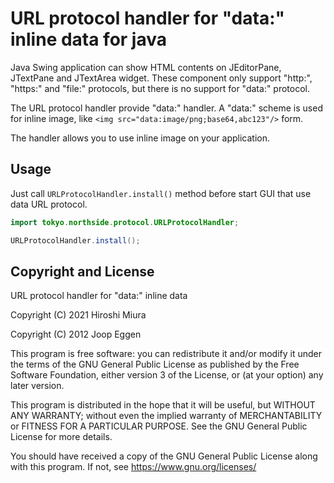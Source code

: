 # URL protocol handler for "data:" inline data for java

Java Swing application can show HTML contents on JEditorPane, JTextPane and JTextArea widget.
These component only support "http:", "https:" and "file:" protocols, but there is no support for
"data:" protocol.

The URL protocol handler provide "data:" handler.
A "data:" scheme is used for inline image, like `<img src="data:image/png;base64,abc123"/>` form.

The handler allows you to use inline image on your application.

## Usage

Just call `URLProtocolHandler.install()` method before start GUI that use data URL protocol.

```java
import tokyo.northside.protocol.URLProtocolHandler;

URLProtocolHandler.install();
```


## Copyright and License

URL protocol handler for "data:" inline data

Copyright (C) 2021 Hiroshi Miura

Copyright (C) 2012 Joop Eggen

This program is free software: you can redistribute it and/or modify
it under the terms of the GNU General Public License as published by
the Free Software Foundation, either version 3 of the License, or
(at your option) any later version.

This program is distributed in the hope that it will be useful,
but WITHOUT ANY WARRANTY; without even the implied warranty of
MERCHANTABILITY or FITNESS FOR A PARTICULAR PURPOSE.  See the
GNU General Public License for more details.

You should have received a copy of the GNU General Public License
along with this program.  If not, see <https://www.gnu.org/licenses/>